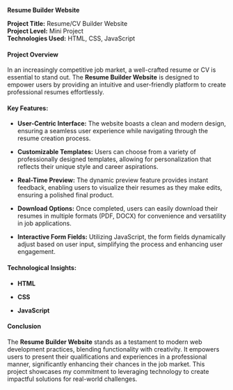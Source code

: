 **Resume Builder Website**

**Project Title:** Resume/CV Builder Website  
**Project Level:** Mini Project  
**Technologies Used:** HTML, CSS, JavaScript



#### **Project Overview**

  In an increasingly competitive job market, a well-crafted resume or CV is essential to stand out. The **Resume Builder Website** is designed to empower users by providing an intuitive and user-friendly platform 
  to create professional resumes effortlessly. 


#### **Key Features:**

 - **User-Centric Interface:** The website boasts a clean and modern design, ensuring a seamless user experience while navigating through the resume creation process.
  
 - **Customizable Templates:** Users can choose from a variety of professionally designed templates, allowing for personalization that reflects their unique style and career aspirations.

 - **Real-Time Preview:** The dynamic preview feature provides instant feedback, enabling users to visualize their resumes as they make edits, ensuring a polished final product.

 - **Download Options:** Once completed, users can easily download their resumes in multiple formats (PDF, DOCX) for convenience and versatility in job applications.

 - **Interactive Form Fields:** Utilizing JavaScript, the form fields dynamically adjust based on user input, simplifying the process and enhancing user engagement.


#### **Technological Insights:**

 - **HTML**
  
 - **CSS** 

 - **JavaScript**

   
#### **Conclusion**

The **Resume Builder Website** stands as a testament to modern web development practices, blending functionality with creativity. It empowers users to present their qualifications and experiences in a professional manner, significantly enhancing their chances in the job market. This project showcases my commitment to leveraging technology to create impactful solutions for real-world challenges.

